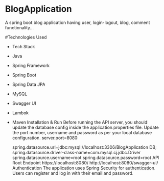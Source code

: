 # BlogApplication
A spring boot blog application having user, login-logout, blog, comment functionality...


#Technologies Used
- Tech Stack
- Java
- Spring Framework
- Spring Boot
- Spring Data JPA
- MySQL
- Swagger UI
- Lambok
- Maven
Installation & Run
Before running the API server, you should update the database config inside the application.properties file.
Update the port number, username and password as per your local database configuration.
    server.port=8080

    spring.datasource.url=jdbc:mysql://localhost:3306/BlogApplication
DB;
    spring.datasource.driver-class-name=com.mysql.cj.jdbc.Driver
    spring.datasource.username=root
    spring.datasource.password=root
API Root Endpoint
https://localhost:8080/
http://localhost:8080/swagger-ui/
Authentication The application uses Spring Security for authentication. Users can register and log in with their email and password.
